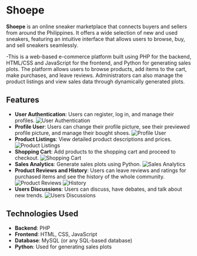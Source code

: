 # Shoepe
**Shoepe** is an online sneaker marketplace that connects buyers and sellers from around the Philippines. It offers a wide selection of new and used sneakers, featuring an intuitive interface that allows users to browse, buy, and sell sneakers seamlessly. 

-This is a web-based e-commerce platform built using PHP for the backend, HTML/CSS and JavaScript for the frontend, and Python for generating sales plots. The platform allows users to browse products, add items to the cart, make purchases, and leave reviews. Administrators can also manage the product listings and view sales data through dynamically generated plots.


## Features
- **User Authentication**: Users can register, log in, and manage their profiles.
  ![User Authentication](https://github.com/user-attachments/assets/4aa9e80c-033f-434f-9344-0e30296b4f45)
- **Profile User**: Users can change their profile picture, see their previewed profile picture, and manage their bought shoes.
  ![Profile User](https://github.com/user-attachments/assets/fc06ea30-871b-4a12-90a8-b76c2103f6a5)
- **Product Listings**: View detailed product descriptions and prices.
  ![Product Listings](https://github.com/user-attachments/assets/7078c5fc-14d6-4cb9-89f7-361d94928008)
- **Shopping Cart**: Add products to the shopping cart and proceed to checkout.
  ![Shopping Cart](https://github.com/user-attachments/assets/510bf29f-e50e-41ad-ad73-747a11ae06de)
- **Sales Analytics**: Generate sales plots using Python.
  ![Sales Analytics](https://github.com/user-attachments/assets/8ed970b6-7eac-491f-8773-21b094f253a7)
- **Product Reviews and History**: Users can leave reviews and ratings for purchased items and see the history of the whole community.
  ![Product Reviews](https://github.com/user-attachments/assets/6a9b469e-4ff4-40e5-bfe4-a9e100769abe)
  ![History](https://github.com/user-attachments/assets/974daa6c-8445-4172-8a6c-0f0d1e36bb52)
- **Users Discussions**: Users can discuss, have debates, and talk about new trends.
  ![Users Discussions](https://github.com/user-attachments/assets/1595b1b9-abc5-4c63-b659-dcb9c3c5d940)

## Technologies Used
- **Backend**: PHP
- **Frontend**: HTML, CSS, JavaScript
- **Database**: MySQL (or any SQL-based database)
- **Python**: Used for generating sales plots



